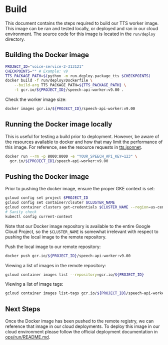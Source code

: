 # Build

This document contains the steps required to build our TTS worker image. This
image can be ran and tested locally, or deployed and ran in our cloud
environment. The source code for this image is located in the `run/deploy`
directory.

## Building the Docker image

```bash
PROJECT_ID="voice-service-2-313121"
CHECKPOINTS="" # Example: v9
TTS_PACKAGE_PATH=$(python -m run.deploy.package_tts $CHECKPOINTS)
docker build -f run/deploy/Dockerfile \
    --build-arg TTS_PACKAGE_PATH=${TTS_PACKAGE_PATH} \
    -t gcr.io/${PROJECT_ID}/speech-api-worker:v9.00 .
```

Check the worker image size:

```bash
docker images gcr.io/${PROJECT_ID}/speech-api-worker:v9.00
```

## Running the Docker image locally

This is useful for testing a build prior to deployment. However, be aware of the
resources available to docker and how that may limit the performance of this
image. For reference, see the resource requests in
[tts.jsonnet](/ops/run/tts.jsonnet).

```bash
docker run --rm -p 8000:8000 -e "YOUR_SPEECH_API_KEY=123" \
  gcr.io/${PROJECT_ID}/speech-api-worker:v9.00
```

## Pushing the Docker image

Prior to pushing the docker image, ensure the proper GKE context is set:

```bash
gcloud config set project $PROJECT_ID
gcloud config set container/clsuter $CLUSTER_NAME
gcloud container clusters get-credentials $CLUSTER_NAME --region=us-central1
# Sanity check
kubectl config current-context
```

Note that our Docker image repository is available to the entire Google Cloud
Project, so the `$CLUSTER_NAME` is somewhat irrelevant with respect to pushing
the local image to the remote repository.

Push the local image to our remote repository:

```bash
docker push gcr.io/${PROJECT_ID}/speech-api-worker:v9.00
```

Viewing a list of images in the remote repository:

```bash
gcloud container images list --repository=gcr.io/${PROJECT_ID}
```

Viewing a list of image tags:

```bash
gcloud container images list-tags gcr.io/${PROJECT_ID}/speech-api-worker
```

## Next Steps

Once the Docker image has been pushed to the remote registry, we can reference
that image in our cloud deployments. To deploy this image in our cloud
environment please follow the official deployment documentation in
[ops/run/README.md](/ops/run/README.md).
